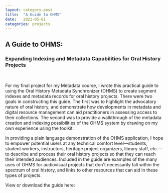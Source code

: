 ```yaml
---
layout: category-post
title:  "A Guide to OHMS"
date:   2021-05-01
categories: projects
---
```


## A Guide to OHMS:
### Expanding Indexing and Metadata Capabilities for Oral History Projects

<br>

For my final project for my Metadata course, I wrote this practical guide to using the Oral History Metadata Synchronizer (OHMS) to create segment indexes and metadata records for oral history projects. There were two goals in constructing this guide. The first was to highlight the advocatory nature of oral history, and demonstrate how developments in metadata and digital resource management can aid practitioners in assessing access to their collections. The second was to provide a walkthrough of the metadata creation and indexing possibilities of the OHMS system by drawing on my own experience using the toolkit.

In providing a plain language demonstration of the OHMS application, I hope to empower potential users at any technical comfort level—students, student workers, instructors, heritage project organizers, library staff, etc.—to describe and process their oral history projects so that they can reach their intended audiences. Included in the guide are examples of the many uses of OHMS for audiovisual projects that don't necessarily fall within the spectrum of oral history, and links to other resources that can aid in these types of projects. 

View or download the guide here:

<object data="{{ site.url }}{{ site.baseurl }}/files/Gaylie_OHMSGuide_0.6.pdf" width="700" height="700" type="application/pdf"></object>
